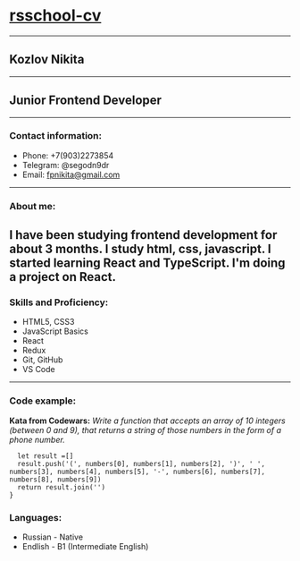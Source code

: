 #  [rsschool-cv](https://fupoch.github.io/rsschool-cv/)
---
## Kozlov Nikita
---
## Junior Frontend Developer
---
###  Contact information:
* Phone: +7(903)2273854
* Telegram: @segodn9dr
* Email: fpnikita@gmail.com
---
### About me:
I have been studying frontend development for about 3 months. I study html, css, javascript. I started learning React and TypeScript. I'm doing a project on React.
---
### Skills and Proficiency:
* HTML5, CSS3 
* JavaScript Basics 
* React 
* Redux 
* Git, GitHub 
* VS Code 
---
### Code example: 
 **Kata from Codewars:**
*Write a function that accepts an array of 10 integers (between 0 and 9), that returns a string of those numbers in the form of a phone number.*
``` function createPhoneNumber(numbers){
  let result =[]
  result.push('(', numbers[0], numbers[1], numbers[2], ')', ' ', numbers[3], numbers[4], numbers[5], '-', numbers[6], numbers[7], numbers[8], numbers[9])
  return result.join('')
} 
```
### Languages:
* Russian - Native 
* Endlish - B1 (Intermediate English) 
